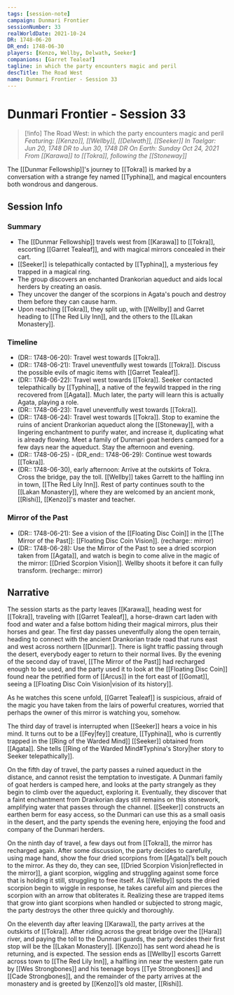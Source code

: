 ```yaml
---
tags: [session-note]
campaign: Dunmari Frontier
sessionNumber: 33
realWorldDate: 2021-10-24
DR: 1748-06-20
DR_end: 1748-06-30
players: [Kenzo, Wellby, Delwath, Seeker]
companions: [Garret Tealeaf]
tagline: in which the party encounters magic and peril
descTitle: The Road West
name: Dunmari Frontier - Session 33
---
```

# Dunmari Frontier - Session 33

>[!info] The Road West: in which the party encounters magic and peril
> *Featuring: [[Kenzo]], [[Wellby]], [[Delwath]], [[Seeker]]*
> *In Taelgar: Jun 20, 1748 DR to Jun 30, 1748 DR*
> *On Earth: Sunday Oct 24, 2021*
> *From [[Karawa]] to [[Tokra]], following the [[Stoneway]]*

The [[Dunmar Fellowship]]'s journey to [[Tokra]] is marked by a conversation with a strange fey named [[Typhina]], and magical encounters both wondrous and dangerous. 

## Session Info
### Summary
- The [[Dunmar Fellowship]] travels west from [[Karawa]] to [[Tokra]], escorting [[Garret Tealeaf]], and with magical mirrors concealed in their cart.
- [[Seeker]] is telepathically contacted by [[Typhina]], a mysterious fey trapped in a magical ring. 
- The group discovers an enchanted Drankorian aqueduct and aids local herders by creating an oasis.
- They uncover the danger of the scorpions in Agata's pouch and destroy them before they can cause harm.
- Upon reaching [[Tokra]], they split up, with [[Wellby]] and Garret heading to [[The Red Lily Inn]], and the others to the [[Lakan Monastery]].

### Timeline
- (DR:: 1748-06-20): Travel west towards [[Tokra]]. 
- (DR:: 1748-06-21): Travel uneventfully west towards [[Tokra]]. Discuss the possible evils of magic items with [[Garret Tealeaf]].
- (DR:: 1748-06-22): Travel west towards [[Tokra]]. Seeker contacted telepathically by [[Typhina]], a native of the feywild trapped in the ring recovered from [[Agata]]. Much later, the party will learn this is actually Agata, playing a role. 
- (DR:: 1748-06-23): Travel uneventfully west towards [[Tokra]].
- (DR:: 1748-06-24): Travel west towards [[Tokra]]. Stop to examine the ruins of ancient Drankorian aqueduct along the [[Stoneway]], with a lingering enchantment to purify water, and increase it, duplicating what is already flowing. Meet a family of Dunmari goat herders camped for a few days near the aqueduct. Stay the afternoon and evening.
- (DR:: 1748-06-25) - (DR_end:: 1748-06-29): Continue west towards [[Tokra]].
- (DR:: 1748-06-30), early afternoon: Arrive at the outskirts of Tokra. Cross the bridge, pay the toll. [[Wellby]] takes Garrett to the halfling inn in town, [[The Red Lily Inn]]. Rest of party continues south to the [[Lakan Monastery]],  where they are welcomed by an ancient monk, [[Rishi]], [[Kenzo]]'s master and teacher.

### Mirror of the Past
- (DR:: 1748-06-21): See a vision of the [[Floating Disc Coin]] in the [[The Mirror of the Past]]: [[Floating Disc Coin Vision]]. (recharge:: mirror)
- (DR:: 1748-06-28): Use the Mirror of the Past to see a dried scorpion taken from [[Agata]], and watch is begin to come alive in the magic of the mirror: [[Dried Scorpion Vision]]. Wellby shoots it before it can fully transform. (recharge:: mirror)



## Narrative
The session starts as the party leaves [[Karawa]], heading west for [[Tokra]], traveling with [[Garret Tealeaf]], a horse-drawn cart laden with food and water and a false bottom hiding their magical mirrors, plus their horses and gear. The first day passes uneventfully along the open terrain, heading to connect with the ancient Drankorian trade road that runs east and west across northern [[Dunmar]]. There is light traffic passing through the desert, everybody eager to return to their normal lives. By the evening of the second day of travel, [[The Mirror of the Past]] had recharged enough to be used, and the party used it to look at the [[Floating Disc Coin]] found near the petrified form of [[Arcus]] in the fort east of [[Gomat]], seeing a [[Floating Disc Coin Vision|vision of its history]].

As he watches this scene unfold, [[Garret Tealeaf]] is suspicious, afraid of the magic you have taken from the lairs of powerful creatures, worried that perhaps the owner of this mirror is watching you, somehow. 

The third day of travel is interrupted when [[Seeker]] hears a voice in his mind. It turns out to be a [[Fey|fey]] creature, [[Typhina]], who is currently trapped in the [[Ring of the Warded Mind]] [[Seeker]] obtained from [[Agata]]. She tells [[Ring of the Warded Mind#Typhina's Story|her story to Seeker telepathically]].

On the fifth day of travel, the party passes a ruined aqueduct in the distance, and cannot resist the temptation to investigate. A Dunmari family of goat herders is camped here, and looks at the party strangely as they begin to climb over the aqueduct, exploring it. Eventually, they discover that a faint enchantment from Drankorian days still remains on this stonework, amplifying water that passes through the channel. [[Seeker]] constructs an earthen berm for easy access, so the Dunmari can use this as a small oasis in the desert, and the party spends the evening here, enjoying the food and company of the Dunmari herders. 

On the ninth day of travel, a few days out from [[Tokra]], the mirror has recharged again. After some discussion, the party decides to carefully, using mage hand, show the four dried scorpions from [[Agata]]’s belt pouch to the mirror. As they do, they can see, [[Dried Scorpion Vision|reflected in the mirror]], a giant scorpion, wiggling and struggling against some force that is holding it still, struggling to free itself. As [[Wellby]] spots the dried scorpion begin to wiggle in response, he takes careful aim and pierces the scorpion with an arrow that obliterates it. Realizing these are trapped items that grow into giant scorpions when handled or subjected to strong magic, the party destroys the other three quickly and thoroughly. 

On the eleventh day after leaving [[Karawa]], the party arrives at the outskirts of [[Tokra]]. After riding across the great bridge over the [[Hara]] river, and paying the toll to the Dunmari guards, the party decides their first stop will be the [[Lakan Monastery]]. [[Kenzo]] has sent word ahead he is returning, and is expected. The session ends as [[Wellby]] escorts Garrett across town to [[The Red Lily Inn]], a halfling inn near the western gate run by [[Wes Strongbones]] and his teenage boys [[Tye Strongbones]] and [[Cade Strongbones]], and the remainder of the party arrives at the monastery and is greeted by [[Kenzo]]’s old master, [[Rishi]].
